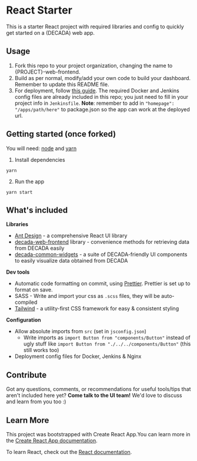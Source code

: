 # React Starter

This is a starter React project with required libraries and config to quickly get started on a (DECADA) web app.

## Usage

1. Fork this repo to your project organization, changing the name to {PROJECT}-web-frontend.
2. Build as per normal, modify/add your own code to build your dashboard. Remember to update this README file.
3. For deployment, follow [this guide](https://siotteam.atlassian.net/wiki/spaces/SCC/pages/295829619/Jenkins+General+Setup). The required Docker and Jenkins config files are already included in this repo; you just need to fill in your project info in `Jenkinsfile`. **Note**: remember to add in `"homepage": "/apps/path/here"` to package.json so the app can work at the deployed url.

## Getting started (once forked)

You will need: [node](https://nodejs.org/en/) and [yarn](https://classic.yarnpkg.com/en/docs/install)

1. Install dependencies

`yarn`

2. Run the app

`yarn start`

## What's included

**Libraries**

- [Ant Design](https://ant.design/) - a comprehensive React UI library
- [decada-web-frontend](https://apps.siotgov.tech/docs/decada-web-frontend/) library - convenience methods for retrieving data from DECADA easily
- [decada-common-widgets](https://apps.siotgov.tech/docs/decada-common-widgets-storybook/) - a suite of DECADA-friendly UI components to easily visualize data obtained from DECADA

**Dev tools**

- Automatic code formatting on commit, using [Prettier](https://prettier.io/). Prettier is set up to format on save.
- SASS - Write and import your css as `.scss` files, they will be auto-compiled
- [Tailwind](https://tailwindcss.com/docs/utility-first) - a utility-first CSS framework for easy & consistent styling

**Configuration**

- Allow absolute imports from `src` (set in `jsconfig.json`)
  - Write imports as `import Button from "components/Button"` instead of ugly stuff like `import Button from "./../../components/Button"` (this still works too)
- Deployment config files for Docker, Jenkins & Nginx

## Contribute

Got any questions, comments, or recommendations for useful tools/tips that aren't included here yet? **Come talk to the UI team!** We'd love to discuss and learn from you too :)

## Learn More

This project was bootstrapped with Create React App.You can learn more in the [Create React App documentation](https://facebook.github.io/create-react-app/docs/getting-started).

To learn React, check out the [React documentation](https://reactjs.org/).

